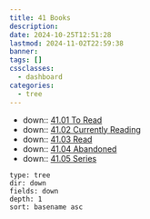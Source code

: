```yaml
---
title: 41 Books
description: 
date: 2024-10-25T12:51:28
lastmod: 2024-11-02T22:59:38
banner: 
tags: []
cssclasses:
  - dashboard
categories:
  - tree
---
```

  
- down:: [41.01 To Read](./41.01%20To%20Read/_index.md)  
- down:: [41.02 Currently Reading](./41.02%20Currently%20Reading/_index.md)  
- down:: [41.03 Read](./41.03%20Read/_index.md)  
- down:: [41.04 Abandoned](./41.04%20Abandoned/_index.md)  
- down:: [41.05 Series](./41.05%20Series/_index.md)  
  
```breadcrumbs  
type: tree  
dir: down  
fields: down  
depth: 1  
sort: basename asc  
```  
